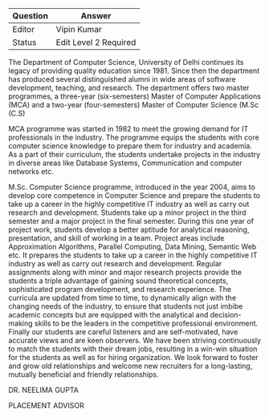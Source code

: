 | Question|Answer|
|-|-|
|Editor|Vipin Kumar|
|Status|Edit Level 2 Required|

The Department of Computer Science, University of Delhi continues its legacy of
providing quality education since 1981. Since then the department has produced
several distinguished alumni in wide areas of software development, teaching, and
research. The department offers two master programmes, a three-year (six-semesters)
Master of Computer Applications (MCA) and a two-year (four-semesters) Master of
Computer Science (M.Sc (C.S)

MCA programme was started in 1982 to meet the growing demand for IT professionals in the
industry. The programme equips the students with core computer science knowledge to
prepare them for industry and academia. As a part of their curriculum, the students undertake
projects in the industry in diverse areas like Database Systems, Communication and computer
networks etc.

M.Sc. Computer Science programme, introduced in the year 2004, aims to develop core
competence in Computer Science and prepare the students to take up a career in the highly
competitive IT industry as well as carry out research and development. Students take up a
minor project in the third semester and a major project in the final semester. During this one
year of project work, students develop a better aptitude for analytical reasoning, presentation,
and skill of working in a team. Project areas include Approximation Algorithms, Parallel
Computing, Data Mining, Semantic Web etc. It prepares the students to take up a career in the
highly competitive IT industry as well as carry out research and development. Regular
assignments along with minor and major research projects provide the students a triple
advantage of gaining sound theoretical concepts, sophisticated program development, and
research experience. The curricula are updated from time to time, to dynamically align with the
changing needs of the industry, to ensure that students not just imbibe academic concepts but
are equipped with the analytical and decision-making skills to be the leaders in the competitive
professional environment. Finally our students are careful listeners and are self-motivated, have
accurate views and are keen observers. We have been striving continuously to match the
students with their dream jobs, resulting in a win-win situation for the students as well as
for hiring organization. We look forward to foster and grow old relationships and welcome
new recruiters for a long-lasting, mutually beneficial and friendly relationships.

DR. NEELIMA GUPTA

PLACEMENT ADVISOR
